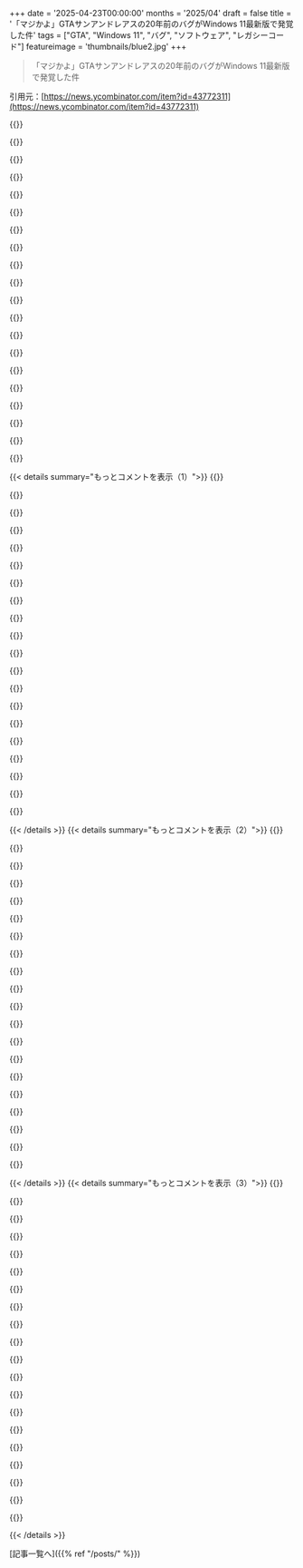 +++
date = '2025-04-23T00:00:00'
months = '2025/04'
draft = false
title = '「マジかよ」GTAサンアンドレアスの20年前のバグがWindows 11最新版で発覚した件'
tags = ["GTA", "Windows 11", "バグ", "ソフトウェア", "レガシーコード"]
featureimage = 'thumbnails/blue2.jpg'
+++

> 「マジかよ」GTAサンアンドレアスの20年前のバグがWindows 11最新版で発覚した件

引用元：[https://news.ycombinator.com/item?id=43772311](https://news.ycombinator.com/item?id=43772311)

{{<matomeQuote body="これぞRaymond Chenって感じのことだよねー。マジで最高の褒め言葉！なんでそうなったのか、さらに深く追求して解明してくれたのが嬉しいな。" userName="bombcar" createdAt="2025-04-23T14:59:06" color="#ff5733">}}

{{<matomeQuote body="randomasciiもそうかもね。マジでレジェンドだよ（でも最近、辛いことが続いてるみたい…。良い方向に向かうといいな）。" userName="aneutron" createdAt="2025-04-23T21:09:23" color="#ff33a1">}}

{{<matomeQuote body="＞https:／／randomascii．wordpress．com／2024／10／01／life－death－and－…<br>＞https:／／randomascii．wordpress．com／2016／10／17／vestibular－dysf…" userName="wiseowise" createdAt="2025-04-24T00:09:55" color="">}}

{{<matomeQuote body="これ読むたびにミニ中年クライシスになってたの思い出すわー。<br>今回はちゃんと記録したんだよねー…はぁ…<br>＞https:／／github．com／MatthewJohn／terrareg／commit／2231ba733a7f5…" userName="mrmattyboy" createdAt="2025-04-24T08:11:21" color="">}}

{{<matomeQuote body="数年付き合ってる相手と先週末に一緒に住み始めたんだけど、彼の奥さんが9週間で亡くなったっていうブログ記事を読んで、マジでゾッとした…抱きしめてほしい。" userName="4ggr0" createdAt="2025-04-24T12:09:20" color="#45d325">}}

{{<matomeQuote body="マジか…。読むのが辛かった。彼は才能があって尊敬できる人だよね。これから良い方向に進むことを願ってる。" userName="dataflow" createdAt="2025-04-24T04:28:20" color="#ff33a1">}}

{{<matomeQuote body="Raymondはマジで魔法使いだよ。彼のブログを長年読んでるけど、彼のスタイルと知識が大好き。" userName="martinsnow" createdAt="2025-04-23T16:00:49" color="#785bff">}}

{{<matomeQuote body="彼はマジでレジェンドなのに、Dave’s GarageのYouTubeチャンネルのインタビューで言ってたけど、Bill Gatesに一度も会ったことがないらしい。会社で長年活躍してる人なら、彼が出席する会社のディナーに招待されてもおかしくないのにね。" userName="Discordian93" createdAt="2025-04-23T18:34:16" color="#ff5c5c">}}

{{<matomeQuote body="Microsoftってでかい会社だし、billgは2000年に一線を退いたんだよね。Raymondはまだ働いてるから、思ってるほど重なってないんじゃない？" userName="bombcar" createdAt="2025-04-23T19:34:25" color="">}}

{{<matomeQuote body="彼のブログにはWindows 2の話も載ってるみたいだから、まだ比較的小さかった頃には重なりがあったんだよね。だから、彼らが一度も話したり会ったりしたことがないっていうのは、ちょっと不思議な気がするな。" userName="iforgotpassword" createdAt="2025-04-24T14:06:25" color="">}}

{{<matomeQuote body="細かいことだけど、スクリーンショットじゃなくて、実際にコードを書いて例を示してくれるのがすごくいいよね。例えば、https://devblogs.microsoft.com/oldnewthing/20250414-00/?p=11...　もっといい例もたくさんあるけど、これは最近見たやつ。" userName="MattSayar" createdAt="2025-04-23T20:40:19" color="#38d3d3">}}

{{<matomeQuote body="Raymondは何でも知ってるんだね。Alpha AXPのマイクロコードのバグから、テンプレートメタプログラミング、UIまで。" userName="RcouF1uZ4gsC" createdAt="2025-04-23T16:05:20" color="#785bff">}}

{{<matomeQuote body="Deloitte、PwC、KPMG、Bain、EY、McKinsey、BCGのコンサルタントが、彼をTop Xのリストに入れたりして、何度か無邪気に彼を『影響を受けた人』の候補に挙げようとしたんだろうね。Yでソートされたスプレッドシートの上位にいたからって。" userName="transcriptase" createdAt="2025-04-23T20:00:39" color="">}}

{{<matomeQuote body="＞こいつの仕事はブログを書くことみたいだな。<br>＞AIで代用して、新しいVisual Enshitify 2.0の製品発表を定期的に宣伝させればいいじゃん。Win win win!ってか？" userName="billforsternz" createdAt="2025-04-23T22:12:06" color="">}}

{{<matomeQuote body="思うんだけど、契約の一部じゃないものはランダム化されるべきだよね。例えば、マップの反復順序が言語で保証されてないなら、言語はわざとそれをランダム化するべき。そうしないと、脆いコードになっちゃう。動かなくなるまで動くコードね。" userName="amenghra" createdAt="2025-04-23T18:08:08" color="#ff33a1">}}

{{<matomeQuote body="未初期化変数を特定の値（またはランダムな値）で初期化するためのコンパイラオプション（-ftrivial-auto-var-initなど）はいろいろあるけど、関数呼び出しごとにスタックの内容全体をランダム化（またはゼロ化）すると、パフォーマンスが著しく低下するから、そんなことはしないんだ。" userName="bri3d" createdAt="2025-04-23T18:29:49" color="#45d325">}}

{{<matomeQuote body="高速な命令（REP STOSx、AVX zero stores、dc zvaなど）やトリック（MTE、zero pages）はあるけど、関数呼び出し時にスタックを透過的かつ効率的にランダム化またはゼロ化する魔法のようなCPU命令は存在しないんだよね。そういうのがあってもいいと思うし、一部の特殊な高セキュリティシステムにはあると思うけど、どこで見つけられるかわからないな。Telecomには絶対ない。" userName="neuroelectron" createdAt="2025-04-24T01:39:20" color="">}}

{{<matomeQuote body="そういうふうに動作するCPUアーキテクチャも提案されてるよ。例えば、Mill <https://millcomputing.com/>。ほとんどのCPUが複数の呼び出し規約をサポートしているのに対して、Millはハードウェアで単一の呼び出し規約を強制してるんだ。ハードウェアには`call`命令があって、すべての作業を直接行うし、関数呼び出しから戻るための`ret`命令もある。TLB相当のものを使って、各関数が引数を含むスタックの部分からのみ読み取る許可を与えられてることを保証してる。その領域外を読み取ろうとすると、NaR（Not a Result、浮動小数点NaNに似てる）を返すアクセス許可エラーが発生する。<br>さらに、新しいスタックフレームは作成時に暗黙的にゼロ化される。これは、呼び出された関数の実行を続行する前に、それらのアドレスに対してCPUキャッシュをゼロで埋めることによって行われると思う。実際のゼロがメインメモリに書き込まれるのを待つ必要はないんだ。<br>https://millcomputing.com/wiki/Protection#Protecting_Stacks" userName="db48x" createdAt="2025-04-24T04:33:04" color="#785bff">}}

{{<matomeQuote body="これマジで興味深いんだけどー。この設計だとスタック参照ってどういう仕組みになってんの？" userName="smj-edison" createdAt="2025-04-24T14:45:25" color="">}}

{{<matomeQuote body="厳密に言うとスタック全体を読めると思うよ。制限されてるのはスタックの端っこの読み取りだけじゃね？ ただ、今のスタックの始まりが本当のスタックの始まりとは限らないから注意して。例えば`read`みたいなシステムコールの場合。<br>ユーザー空間にいて、普通にスタックフレームがあるじゃん。スタックにバッファを確保して(CPU命令がある)、そこに読み込みたいデータを置く。んで、`read`を`call`命令で呼ぶ。引数にはバッファのアドレスとかサイズとか渡す。<br>`read`はカーネルの一部だから、違う保護ドメインにいるんだよね。CPUが事前に設定されたメタデータを使って、これを”ポータルコール”に変える。ポータルコールの後、スレッドには別の保護ドメインが与えられる。`read`から見ると、スタックは始まったばかりで、前のフレームはない。実際には、このスタックフレームは呼び出し元のスタックの一部だけど、アクセスできる範囲が変わってる。前のスタックフレームは存在するけど、読めない。バッファも読めない。カーネルのアクセス範囲にないアドレスにあるから。<br>だから、アクセス範囲を変更するための命令が必要になる。`pass`命令を使うと、呼び出す関数に一時的にバッファへの読み書き権限を渡せる。コールバック後は自動的に権限が取り消される。(毎回手動でやる必要はない。libcにある非ポータルの`read`関数を呼ぶ。この関数がポータルコールを担当してて、`pass`命令も入れる。) ¹ turfは、ある保護ドメインで実行されているスレッドが読み書きできるアドレスの集合。" userName="db48x" createdAt="2025-04-25T03:05:21" color="#38d3d3">}}

{{< details summary="もっとコメントを表示（1）">}}
{{<matomeQuote body="ランダムにはできないけど、メモリ、キャッシュ、書き込み行の使用にパフォーマンスの低下があることを前提にすると、プログラム、ライブラリなどのためにスタックアドレスを分離できるかも。ただ、コストがかかる。コンテキストスイッチごとに独自のスタックが必要になり、もう1つレジスタをプッシュ/復元する必要がある。プログラムがそのように動作せず、適切に初期化された(後で上書きされない)メモリ外の値に依存しないことになっているのには、ちゃんとした理由がある。" userName="mjevans" createdAt="2025-04-24T02:22:53" color="">}}

{{<matomeQuote body="効率的であるべきだけどね。それがポイント。専用のハードウェアまたは命令を使用すると、スタックを1サイクルでゼロにできるはず。そうじゃなくて、今はもっとコストがかかる。ただ、これだと何かを隠すのに使えちゃう可能性もあるから、未知のエクスプロイトをリバースエンジニアリングできなくなるかも。" userName="neuroelectron" createdAt="2025-04-24T06:47:43" color="">}}

{{<matomeQuote body="なんで専用の命令が必要なの？ スタックは他のものと同じようにメモリに保存されてるじゃん。<br>コストがかかるのは、CPUの速度に比べて、値をメモリに書き出すのがめちゃくちゃ遅いから。それと、その書き込みを他のキャッシュと同期させるオーバーヘッドもある。<br>もしかして、仮想メモリから物理メモリへのルックアップテーブルにある「すべてゼロ」の特別なページのこと考えてる？ それも結局は、使われるなら実際に書き込む必要がある。" userName="mjevans" createdAt="2025-04-24T14:28:40" color="">}}

{{<matomeQuote body="CPUはすでに`xor reg,reg`をレジスタをゼロにする特殊なケースとして扱って、データ依存性を解消してる。スタックのビットをゼロにすることが一般的になれば、CPUが効率的に処理できるようになると思う(すでにスタックを特別扱いしてるし、push/popとか)" userName="dwattttt" createdAt="2025-04-24T06:44:46" color="">}}

{{<matomeQuote body="ちょっと疎遠になっちゃってるんだけど、C++26には`-ftrivial-auto-var-init`みたいなのがデフォルトで有効になるみたい。[1]の”safe by default”のセクションを見てみて。<br>ちなみに、C++26に採用された実際の提案は[2]。パフォーマンスについては一般的にしか議論されてなくて、[3]で詳しく分析されてる。このリファレンスには、時間とコードサイズで約0.5%の低下って書いてある。初期のプロトタイプではもっと大きな低下(最悪の場合”horrendous”)が示唆されてたけど、コンパイラの最適化に力を入れたことで、かなり改善されたみたい。<br>もちろん、環境によって結果は違うと思うし、0.5%の低下を受け入れられない人もいるかも。でも、C++委員会は、頻繁に発生する未定義の動作を削除するために、許容できるトレードオフだと考えたみたい。" userName="smarks" createdAt="2025-04-24T05:16:15" color="#785bff">}}

{{<matomeQuote body="MicrosoftのVisual C++コンパイラには、`/Ge`コンパイラオプションがある(https://learn.microsoft.com/en-us/cpp/build/reference/ge-ena... を見て)。VC2005から非推奨。<br>このコンパイラオプションを使うと、コンパイラはスタックプローブ関数を呼び出して、十分なスタック領域があることを確認する。<br>スタックページごとに1回プローブする代わりに、スタックフレームを特定の値(0xBAADF00Dみたいな)で*埋める*関数を代用できる。値を実行時に好きなように設定できる。<br>これはgcc/clangの`-ftrivial-auto-var-init`と似たような動作になる。<br>Windowsは、Windowsカーネルや他のいくつかの領域で、ほとんどのスタック変数を自動的に初期化し始めた。<br>自動的に初期化される型:<br>　　スカラー(配列、ポインタ、float)<br>　　ポインタの配列<br>　　構造体(POD構造体)<br>自動的に初期化されないもの:<br>　　Volatile変数<br>　　ポインタ以外の配列(intの配列、構造体の配列など)<br>　　PODじゃないクラス<br>最初のテストで、スタック上のすべての型のデータを強制的に初期化したら、いくつかの主要なシナリオで10%以上のパフォーマンス低下が見られた。<br>POD構造体だけだと、パフォーマンスはもっとマシになった。コンパイラの最適化によって、基本的なブロック内とブロック間の両方で冗長なストアが排除され、POD構造体によるパフォーマンスの低下はほとんどのテストでノイズレベルまで低下した。<br>すべての型(特にオプティマイザーが強力になった)をゼロ初期化することを計画してるけど、まだ手が回ってない。<br>https://web.archive.org/web/20200518153645/https://msrc-blog... を見て" userName="canucker2016" createdAt="2025-04-24T11:17:16" color="#45d325">}}

{{<matomeQuote body="このレベルでのランダム化はコストが高すぎる。デバッグ目的でこれを行うツールはあるけど、そのモードだと処理がめっちゃ遅くなる。" userName="frollogaston" createdAt="2025-04-23T20:27:54" color="">}}

{{<matomeQuote body="Perlについて読んだ記事を見つけるためにググった。これはdictのイテレーション順序に影響すると思う。<br>＞2012年11月22日 — Perl 5.18では、プロセスごとのハッシュランダム化が導入され、ほぼ確実に新しいハッシュ関数が採用されます。" userName="throwaway2037" createdAt="2025-04-24T02:55:20" color="">}}

{{<matomeQuote body="それってリリース版に入れるべきじゃないよね、マジで。誰かの”セット”が実はシーケンス（重複あり）で、デバッグビルドでアサートが発生したら、日の目を見ずに終わるバグって結構あるんじゃないかな。" userName="foxhill" createdAt="2025-04-23T21:02:49" color="">}}

{{<matomeQuote body="デバッグビルドって問題を見つけるのに役立たないよね。誰が実際に使うのさ？開発者がバグを再現しようとするときに、作業中の個々のバイナリのデバッグビルドを使うくらいじゃない？Windowsチーム含め、どの会社でもデバッグビルドを普段使いする人なんて見たことないよ。" userName="Arainach" createdAt="2025-04-24T00:36:32" color="">}}

{{<matomeQuote body="特にゲームだと、最適化されたリリースビルドじゃないとまともに動かないのが普通だよね。" userName="dontlaugh" createdAt="2025-04-24T02:03:02" color="#ff33a1">}}

{{<matomeQuote body="だよねー、統合テストですらoptモードで実行されそう。" userName="frollogaston" createdAt="2025-04-24T16:37:01" color="">}}

{{<matomeQuote body="契約についてだけど、ここから学べる教訓があるよ。引用すると”内部実装のスタックレイアウトの変更でさえ、アプリケーションにバグがあって、意図せず特定の挙動に依存している場合、互換性に影響を与える可能性がある”<br>Linuxカーネルのメンテナがユーザースペースを壊さないように主張する理由もそこにあるんだろうね。" userName="abnercoimbre" createdAt="2025-04-23T18:45:06" color="#785bff">}}

{{<matomeQuote body="でも、ここでのLinuxで言うならカーネルじゃなくてglibcじゃない？" userName="cylemons" createdAt="2025-04-24T09:15:13" color="">}}

{{<matomeQuote body="違うよ。hyrumslaw.comを思い出して。<br>APIの利用者が十分に多い場合、契約で何を約束しようと関係ないんだ。システムで見られるすべての挙動は、誰かに依存されることになる。<br>ランダム化を約束したら、誰かがそれに依存するんだよ！そして、もう削除できなくなる！" userName="tantalor" createdAt="2025-04-23T21:03:19" color="#ff5733">}}

{{<matomeQuote body="ちょっと似てる話。GoogleのSite Reliability Engineeringの本に載ってたんだけど、あるシステムのパフォーマンスがSLOを超えてたせいで、みんなが100%の稼働率を期待するようになっちゃったんだって。それで、SLAに近づけるためにエラーを発生させて、下流のエンジニアにサービスが理由もなく失敗することがあるってことを受け入れさせたんだとか。どこでもできるわけじゃないけど、面白いと思った。" userName="scott_w" createdAt="2025-04-24T09:03:19" color="#45d325">}}

{{<matomeQuote body="＞If you promise randomization<br>そんなこと約束しないよ。順序は未定義だって言うだけ。" userName="timewizard" createdAt="2025-04-24T00:43:53" color="">}}

{{<matomeQuote body="そこがポイントじゃないんだ。実際、ランダム性を提供したら、誰かに依存されるってこと。" userName="__float" createdAt="2025-04-24T03:07:29" color="">}}

{{<matomeQuote body="それってなんで？単にコーディングの悪い癖が原因？" userName="psnehanshu" createdAt="2025-04-24T03:27:40" color="">}}

{{<matomeQuote body="全部コーディングの悪い癖だよ。だからこうなってるんだって。" userName="simonask" createdAt="2025-04-24T06:37:00" color="">}}


{{< /details >}}
{{< details summary="もっとコメントを表示（2）">}}
{{<matomeQuote body="ランダム化しないようにランダムにできるってこと？" userName="dwattttt" createdAt="2025-04-24T03:00:00" color="">}}

{{<matomeQuote body="Cみたいな言語の利点の一つは、使う機能にだけコストを払えばよくて、未使用変数の初期化みたいな不要なオーバーヘッドがないこと、って意見もあるかもね。" userName="ormax3" createdAt="2025-04-23T19:24:02" color="#38d3d3">}}

{{<matomeQuote body="デバッグモードとかカオスモンキーモードならそういう機能にお金を払ってもいいんじゃない？リリースモードでは払わなくていいし。Rustも同じで、整数のオーバーフローはデバッグモードでは完全にチェックされるけど、リリースモードでは黙ってラップアラウンドするよ。" userName="nayuki" createdAt="2025-04-23T19:40:34" color="#38d3d3">}}

{{<matomeQuote body="Adaだと、整数のオーバーフローチェック(実行時)にお金を払うこともできるよ。Ada SPARKを使えば、コードに整数のオーバーフローがないことを証明できるから、実行時チェックは不要になる。" userName="irundebian" createdAt="2025-04-23T20:16:27" color="#ff5c5c">}}

{{<matomeQuote body="Adaの場合はフラグでチェックを無効にできるし、SPARKなら実行時には何も起こらないよ。<br>＞Check the table at<br>＞https://docs.adacore.com/spark2014-docs/html/ug/en/usage_sce...<br>＞, look for “SPARK builds on the strengths of Ada to provide even more guarantees statically rather than dynamically.”. <br>＞More reading:<br>＞https://docs.adacore.com/spark2014-docs/html/ug/en/tutorial....<br>＞https://learn.adacore.com<br>＞(many books for learning Ada and SPARK) available in PDF, EPUB, and HTML format。<br>" userName="johnisgood" createdAt="2025-04-23T21:29:46" color="#ff33a1">}}

{{<matomeQuote body="それだと、リストのランダム化に実行時のクロックサイクルを無駄にしてるってことだよ。" userName="willcipriano" createdAt="2025-04-23T18:59:12" color="">}}

{{<matomeQuote body="まともな言語ならリストのイテレータはリストの順序に従うように設計するでしょ。問題は順序のないハッシュベースのセットやマップ/辞書をイテレートする場合だよ。多くの言語はイテレーションの順序を未定義にしてる。Pythonは途中までそうだったけど、その後辞書(セットは違う)はキーが追加された順にイテレートするように定義したんだ。あと、意図的にプログラムの実行ごとに順序をランダム化して、ユーザーがハッシュテーブルに衝突するキーを詰め込むのを防ぐ言語もある。" userName="nayuki" createdAt="2025-04-23T19:42:07" color="#45d325">}}

{{<matomeQuote body="最高の変更だよね。セットも順序付けされてたらもっと良かったのに。" userName="mabster" createdAt="2025-04-23T22:21:25" color="#785bff">}}

{{<matomeQuote body="C/C++の精神とはちょっと違うかもね。でも、このバグはデバッグビルドで簡単に見つかるはずだよ（20年前でも）。ただ、ゲームだとデバッグビルドは遅すぎて使えなかったのかも。俺のゲーム開発の経験ではそうだった。でも、20年も持つコードは十分すごいけどね！" userName="mras0" createdAt="2025-04-23T18:30:44" color="">}}

{{<matomeQuote body="それって別の契約を作るってことにならない？ユーザーがそれがランダムであることを前提にコードを書くかもしれないじゃん。" userName="plutaniano" createdAt="2025-04-23T20:01:40" color="">}}

{{<matomeQuote body="Perl 5.8の1mloc弱のコードをPerl 5.32(くらい)で動くようにアップデートしたことがあるんだけど、意外と問題は少なかったんだよね。その問題の一つがまさにこれで、ハッシュのイテレーション順序が定義されてないってこと。Perl 5.8では挿入順序が同じならイテレーション順序も同じだったけど、後のバージョンでは意図的にランダム化されたんだ。<br>予測可能なハッシュキーのイテレーション順序を前提にしてるところがいくつかあって、テストが50%の確率で失敗してた。エラーを見つけるのがどれだけ面倒かっていうのは、テストでエラーが出る頻度と反比例するってことだね。(Perl 5はコミュニティに見捨てられてて、CPANモジュールが消えたり、古すぎて他のモジュールと連携できなくなったりって問題もあったけど)" userName="codebje" createdAt="2025-04-24T02:01:07" color="#38d3d3">}}

{{<matomeQuote body="booking.comでの話？" userName="zerr" createdAt="2025-04-24T10:21:48" color="">}}

{{<matomeQuote body="確か、Goは意図的にmapの順序をランダムにしてるんだよね。まさに同じ理由で。" userName="roseway4" createdAt="2025-04-23T18:13:47" color="">}}

{{<matomeQuote body="そうそう。で、再現できないクラッシュレポートが上がってくるんだ。" userName="withinboredom" createdAt="2025-04-23T19:06:08" color="">}}

{{<matomeQuote body="＞コンパイルの警告を無視しないこと–このコードは、元のコードで警告を発していた可能性が高く、無視または無効にされていました！<br>どんなコンパイラエラーを期待する？scanfからの戻り値をチェックしてパラメータの数と一致することを確認しないとか？そうでなければ、これはコンパイラが手がかりを持たないデータファイルエラーのように思えます。" userName="jandrese" createdAt="2025-04-23T16:53:34" color="">}}

{{<matomeQuote body="g++ version 11.4で試したけど、sscanfの戻り値をチェックしなくてもデフォルトでは警告は出ないね。`g++ -Wall -Wextra -Wunused-result`でも小さい例では警告は出ない。" userName="kristianp" createdAt="2025-04-24T00:35:33" color="">}}

{{<matomeQuote body="初期化されていないメモリにアクセスするのは未定義動作だよね。サニタイザーならそれを検出できたはず。" userName="burch45" createdAt="2025-04-23T18:22:00" color="#785bff">}}

{{<matomeQuote body="コンパイラはメモリが未定義かどうかを知ることはできないよ。データファイルを検証できない限りね。せいぜい、scanfの戻り値をチェックしてないことを警告するくらいだろうけど、それも違うかも。ファイルの終端をチェックしてる可能性もあるし。一致したパラメータの数をチェックしてなかったんだよ。scanfのセマンティクスを考えると見逃しやすいエラーだよね。" userName="jandrese" createdAt="2025-04-23T18:31:15" color="#45d325">}}

{{<matomeQuote body="コンパイラがメモリ未定義だってわかるはずないって？そんなことないよ！`-fsanitize=address`ってオプションは色々やってくれるんだ。シャドウメモリってのを確保して、メインメモリの定義状態を記録して、読み書きするアドレスを全部チェックするんだって。コンパイル時と実行時のチェックの組み合わせなんだね。もちろん重いから、デバッグ用でリリースには使わない方がいいね。<br>＞https://clang.llvm.org/docs/AddressSanitizer.html”<br>＞https://learn.microsoft.com/en-us/cpp/sanitizers/asan?view=m…”" userName="nayuki" createdAt="2025-04-23T19:44:20" color="">}}

{{<matomeQuote body="clang ASANで試したけど何も起きなかったよ。このバグは検出できないみたい。ASANは間違った挙動は検出するけど、正しい挙動がないのは検出できないんだ。<br>use-after-freeとかuse-after-returnとかOOBアクセスとかじゃないしね。これは「確保されたスタック変数が実行時に初期化されずに読まれる」ってケースで、標準的なanalyzerじゃ無理だと思う。<br>一番いいのは、ローカル変数は全部初期化するってポリシーにするか(ゲームスタジオじゃ無理だろうけど)、`-ftrivial-auto-var-init=pattern`みたいなスタック初期化を有効にしてデバッグすることかな。QAですぐ見つかると思う。" userName="bri3d" createdAt="2025-04-23T21:43:57" color="#785bff">}}


{{< /details >}}
{{< details summary="もっとコメントを表示（3）">}}
{{<matomeQuote body="調査ありがとう。MSan(memory sanitizer)が未初期化リードを検出するのに適したツールみたいだね。<br>＞https://stackoverflow.com/questions/68576464/clang-sanitizer… “<br>自分はUBSanとASanしか使わないから、他の人のコードの監査は知識不足かも。CとC++より新しい言語は、こういう設計ミスを繰り返してないし、後から導入された変なsanitizerツールも必要ないんだよね。" userName="nayuki" createdAt="2025-04-23T21:54:25" color="#45d325">}}

{{<matomeQuote body="どっちも正しいかもね。ASANがscanfとかの標準ライブラリ関数をinstrumentしてないのかも。でも2015年からはやってるはず。<br>＞https://github.com/google/sanitizers/issues/108 “<br>「ローカル変数は宣言時に初期化されてないといけない」ってルールでも、当時のツールで検出できたと思う(ちょっと強引だけど)。" userName="hoten" createdAt="2025-04-23T20:49:22" color="">}}

{{<matomeQuote body="問題は、scanf()の後に定義される変数の数が可変だってこと。<br>例えば:<br>int x, y, z;<br>int n = scanf(”%d %d %d”, &x, &y, &z);<br>コンパイル時には、x, y, zのどれが定義されてるか推論できないんだ。nの値によるから。<br>解決策は色々あるけど、確実に代入するとか、複数の戻り値を許すとか(Pythonみたいに)かな。Javaみたいにスカラーしか返せないのはプログラマーにはつらいけどね。" userName="nayuki" createdAt="2025-04-23T21:30:49" color="">}}

{{<matomeQuote body="「ローカル変数は宣言時に初期化されてないといけない」ってことは、<br>int n = scanf(”%d %d %d”, &x, &y, &z);<br>って呼び出しが引っかかるってことだよね。許可するには、事前に変数を初期化する必要がある。" userName="twic" createdAt="2025-04-23T23:53:18" color="">}}

{{<matomeQuote body="初期化のコストが高いケースのために、unsafeなインスタンス化を許可するキーワードがあってもいいと思う。でも、基本的には安全な方がいいよね。" userName="da_chicken" createdAt="2025-04-24T10:07:05" color="">}}

{{<matomeQuote body="ASANがscanfを置き換えて、実行時に入力が指示する任意のメモリアドレスへの書き込み時に追加のブックキーピングをするってことじゃない？<br>リンクしたPRで解決された問題はそれだと思うけど、確認してないや。" userName="hoten" createdAt="2025-04-23T23:27:47" color="">}}

{{<matomeQuote body="初期化されてない変数って、マジでよくあるよねー。" userName="andrewmcwatters" createdAt="2025-04-23T18:32:36" color="">}}

{{<matomeQuote body="初期化されてない変数のポインタがscanfに渡されて、エラーがなければそこに値が書き込まれるってわけか。コンパイラはscanfの宣言だけじゃ、この挙動を理解できないんだね。" userName="gmueckl" createdAt="2025-04-23T20:34:54" color="#ff33a1">}}

{{<matomeQuote body="デバッグはすごいけど、原因は意外と軽微なんだな。" userName="andrewmcwatters" createdAt="2025-04-23T18:31:52" color="">}}

{{<matomeQuote body="なるほどねー。読んでるときは、初期化されてないメモリの使用に対する警告が拾うと思ってたわ。<br>でも、一行全体がsscanfで解析されるから、コンパイラの静的解析は初期化されたと仮定せざるを得ないんだ。これ catching できるような一般的な静的解析のアプローチってなさそうだね。<br>scanf専用の警告を作って、初期化済みの値を渡すか、戻り値を確認するように強制するとか？" userName="phire" createdAt="2025-04-23T22:49:43" color="#45d325">}}

{{<matomeQuote body="こういう技術的な記事読むの、マジで好き。AI時代になったら、もっと減っちゃうのかなー。" userName="maz1b" createdAt="2025-04-23T14:57:46" color="">}}

{{<matomeQuote body="そんなに減るとは思わないなー。常にトップレベルのエンジニアはディープダイブするでしょ。そう願いたいわ。<br>AIも過去50年以上のソフトウェア開発のイノベーションも、彼らをreplace しないと思う。スタックとヒープの違いを知らない開発者なんていっぱいいるし、気にしてない人もいるし。" userName="Cthulhu_" createdAt="2025-04-23T19:58:59" color="#ff5c5c">}}

{{<matomeQuote body="もしキャリア全体がスタックにほとんどデータを保存しない高水準言語を使うことばかりなら、プログラマが気にする必要ある？ツールの抽象化が進むのは普通のことじゃん。C/C++をたくさん書いたけど、アセンブリ言語なんて一度も必要なかったし。" userName="throwaway2037" createdAt="2025-04-24T03:29:31" color="">}}

{{<matomeQuote body="一般的なソフトウェアエンジニアは職人からtrademensに変わると思うけど、この記事みたいなのは職人芸の極みだよね。" userName="senda" createdAt="2025-04-23T15:12:47" color="">}}

{{<matomeQuote body="3ヶ月のブートキャンプ卒業の”ソフトウェアエンジニア”をよく見かけるようになったよね。CRUDアプリ作って50万ドル稼ぐのはもう無理かもね。" userName="eduardofcgo" createdAt="2025-04-23T15:56:58" color="">}}

{{<matomeQuote body="それって良いことじゃん" userName="sitzkrieg" createdAt="2025-04-23T20:22:52" color="">}}

{{<matomeQuote body="マジかよ。3ヶ月のブートキャンプ卒業生がCRUDアプリ書いて50万ドルも稼げるわけないだろ。ありえねー" userName="throwaway2037" createdAt="2025-04-24T03:32:28" color="">}}

{{<matomeQuote body="JS/CSS/HTMLしか知らなくても、フロントエンドの開発者だってすごい奴いるじゃん。クロスブラウザとかプラットフォームの問題とか、パフォーマンスの調整とかで職人技を発揮できるし。" userName="throwaway2037" createdAt="2025-04-24T03:31:20" color="#ff5733">}}

{{<matomeQuote body="今のPythonのデベロッパーと60年代のFortranのデベロッパーを比べてみろよ。それくらいの距離感だろ。もっとかもな。でも、この流れは今に始まったことじゃない。" userName="nonethewiser" createdAt="2025-04-24T02:09:13" color="">}}

{{<matomeQuote body="Windowsのこのバージョンで、クリティカルセクションのロック/アンロックの実装がどう変わったのか、そっちの方が気になるわ！" userName="adzm" createdAt="2025-04-23T15:02:59" color="#ff5733">}}


{{< /details >}}


[記事一覧へ]({{% ref "/posts/" %}})
